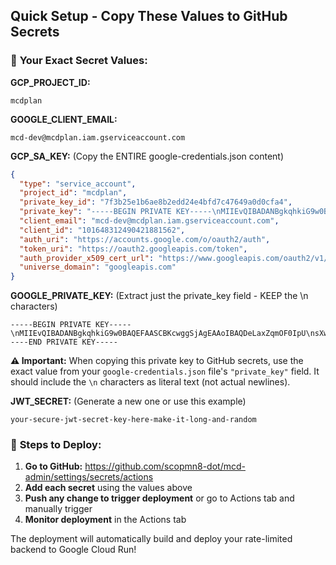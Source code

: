 ## Quick Setup - Copy These Values to GitHub Secrets

### 🎯 **Your Exact Secret Values:**

**GCP_PROJECT_ID:**
```
mcdplan
```

**GOOGLE_CLIENT_EMAIL:**
```
mcd-dev@mcdplan.iam.gserviceaccount.com
```

**GCP_SA_KEY:** (Copy the ENTIRE google-credentials.json content)
```json
{
  "type": "service_account",
  "project_id": "mcdplan",
  "private_key_id": "7f3b25e1b6ae8b2edd24e4bfd7c47649a0d0cfa4",
  "private_key": "-----BEGIN PRIVATE KEY-----\nMIIEvQIBADANBgkqhkiG9w0BAQEFAASCBKcwggSjAgEAAoIBAQDeLaxZqmOF0IpU\nsXwJAHgmd+3jPcaHicSS+mjxCtoVrHxl0W/dAVesmy8Y+HYhcdurD/9pCQVKv6KR\n7kBwaxKh+6WW/Yfx5DG0IDqHYMTTGSs3WzRFawnzY3mgHiVeFswf4C4EdDje+8DV\nusIg81EkJTjfcGDgnXCcnCg9yoBZedOUApAYUBoJwcCozDKQzBYLg9P2fA+zFwaZ\noiFpbTiAKeXF1sR3hTZTSM9GV8u4CqY4dl9JW4Xxp+MCMbFYVljJ1Sp3dnexNhd/\n9ogMT++QZGGOed3agrZWom9IDdZVQ6WaLPPTWr2b4ttHSVUPu6Hq1+SdZjzpXg/+\nfAOuL4VzAgMBAAECggEAS09TAO/DHVwzT4L7xrdcgrmbLrBFZ7L4qVNtF+t0Qe1+\nGyszTkgCtnTBsaaisDJ+Yc0h57IRk6VCj1GhkRmSLsr0dapJluIhQOu9ux6/iMia\nwABPxwoBzPjWhMJDK1Hx7goYvxTAJEFUu327CN1BD034qbBXfjuPrN43u7405F7H\nmD23Sil9YhgMbVlj/zYKamQzflPtfA4ioeHDAW/XimjYJNtJn96kH4QC5000TDgG\n8Blkwzl2grTYKwfSCElO2o+4PRicpat/2qHjjU+m09k3gLJUMosRg9kB0X2wO8yI\nAC8qk5l5mvhbFEFSTNK4BAraV05V3dVS3FLtRIqalQKBgQD/v7EUJzDN55yvNl9c\n3tJjtQEFKXpw0O6dnMa39KKYIu2F+2L3w57vUKh+fmsynXppPhOernskbd8JHTMP\ng00SlHRMuIhjdr2YdXWDiLnut5I70ILzEyZHVlnlxHScjtNqxjxaf6VywKu9gT6T\niPlF3W7nEkvcSajB6ZAgwWaLPQKBgQDeZYpMERqZ0NOR9UVSGfeyHS73W/Tt2hQB\nM8yKoDLMRIwHCVELHuWXf3PkNa7wDxxPh780jWnyLe6yip4nB/ljBSBkRf44qf+R\nnzlmSvpKE4SUwPftOqTm0TC0H8QZILbiwktvE7EVcu3kZ+Rc9GppBQclrf1r4Ab6\nqdwwjogebwKBgHk2DCJGFM5yCIPOXFIy1Tombm5Y40wW6hDPXiuPiYRbgYGvzI8r\nKue3rbQODJZ3pq28myXpAjoYzM2QBkRC8cNtktVN3G5vt5pLiT+nDKCEZo1s3LOC\nDvFejsrkWnRdCPyhKbemqe6CPKNbXyIjmCkxsr9Xn5avXolRPlsX7pbtAoGAKEpb\nCLbci9tCSSIXQe2Ea1dQJ+4X7HNixmj8+GxXZ5xPhgLRFOOvEog7la+IFuOV7G6a\nXEn2VLKvmNb2Gfoe2yqVmLT5foiFzXr8KiURPRRWI6DmCatjLpHdcfSDUU4U8/Xh\nNqlpnooowQV1YMXC9W28wr3HuKBog0b8pitcS68CgYEA8bQ9IjihpjEE8qZc/OZa\nl6L3dzjVGuivKIWivBP5gAJ8avVEjlYaII5miLl5nDeTs7Ll9HNFCwBFYx4+KQFS\nYG7c2jSZD0TvFdTtA/HGZZ0mQ8RX2s8r9qdxG3oTEMjXFDupV9W2CIHqTyKxSAax\nHgzlLl+HefcyGHQZ0AoMBrM=\n-----END PRIVATE KEY-----\n",
  "client_email": "mcd-dev@mcdplan.iam.gserviceaccount.com",
  "client_id": "101648312490421881562",
  "auth_uri": "https://accounts.google.com/o/oauth2/auth",
  "token_uri": "https://oauth2.googleapis.com/token",
  "auth_provider_x509_cert_url": "https://www.googleapis.com/oauth2/v1/certs",
  "universe_domain": "googleapis.com"
}
```

**GOOGLE_PRIVATE_KEY:** (Extract just the private_key field - KEEP the \n characters)
```
-----BEGIN PRIVATE KEY-----\nMIIEvQIBADANBgkqhkiG9w0BAQEFAASCBKcwggSjAgEAAoIBAQDeLaxZqmOF0IpU\nsXwJAHgmd+3jPcaHicSS+mjxCtoVrHxl0W/dAVesmy8Y+HYhcdurD/9pCQVKv6KR\n7kBwaxKh+6WW/Yfx5DG0IDqHYMTTGSs3WzRFawnzY3mgHiVeFswf4C4EdDje+8DV\nusIg81EkJTjfcGDgnXCcnCg9yoBZedOUApAYUBoJwcCozDKQzBYLg9P2fA+zFwaZ\noiFpbTiAKeXF1sR3hTZTSM9GV8u4CqY4dl9JW4Xxp+MCMbFYVljJ1Sp3dnexNhd/\n9ogMT++QZGGOed3agrZWom9IDdZVQ6WaLPPTWr2b4ttHSVUPu6Hq1+SdZjzpXg/+\nfAOuL4VzAgMBAAECggEAS09TAO/DHVwzT4L7xrdcgrmbLrBFZ7L4qVNtF+t0Qe1+\nGyszTkgCtnTBsaaisDJ+Yc0h57IRk6VCj1GhkRmSLsr0dapJluIhQOu9ux6/iMia\nwABPxwoBzPjWhMJDK1Hx7goYvxTAJEFUu327CN1BD034qbBXfjuPrN43u7405F7H\nmD23Sil9YhgMbVlj/zYKamQzflPtfA4ioeHDAW/XimjYJNtJn96kH4QC5000TDgG\n8Blkwzl2grTYKwfSCElO2o+4PRicpat/2qHjjU+m09k3gLJUMosRg9kB0X2wO8yI\nAC8qk5l5mvhbFEFSTNK4BAraV05V3dVS3FLtRIqalQKBgQD/v7EUJzDN55yvNl9c\n3tJjtQEFKXpw0O6dnMa39KKYIu2F+2L3w57vUKh+fmsynXppPhOernskbd8JHTMP\ng00SlHRMuIhjdr2YdXWDiLnut5I70ILzEyZHVlnlxHScjtNqxjxaf6VywKu9gT6T\niPlF3W7nEkvcSajB6ZAgwWaLPQKBgQDeZYpMERqZ0NOR9UVSGfeyHS73W/Tt2hQB\nM8yKoDLMRIwHCVELHuWXf3PkNa7wDxxPh780jWnyLe6yip4nB/ljBSBkRf44qf+R\nnzlmSvpKE4SUwPftOqTm0TC0H8QZILbiwktvE7EVcu3kZ+Rc9GppBQclrf1r4Ab6\nqdwwjogebwKBgHk2DCJGFM5yCIPOXFIy1Tombm5Y40wW6hDPXiuPiYRbgYGvzI8r\nKue3rbQODJZ3pq28myXpAjoYzM2QBkRC8cNtktVN3G5vt5pLiT+nDKCEZo1s3LOC\nDvFejsrkWnRdCPyhKbemqe6CPKNbXyIjmCkxsr9Xn5avXolRPlsX7pbtAoGAKEpb\nCLbci9tCSSIXQe2Ea1dQJ+4X7HNixmj8+GxXZ5xPhgLRFOOvEog7la+IFuOV7G6a\nXEn2VLKvmNb2Gfoe2yqVmLT5foiFzXr8KiURPRRWI6DmCatjLpHdcfSDUU4U8/Xh\nNqlpnooowQV1YMXC9W28wr3HuKBog0b8pitcS68CgYEA8bQ9IjihpjEE8qZc/OZa\nl6L3dzjVGuivKIWivBP5gAJ8avVEjlYaII5miLl5nDeTs7Ll9HNFCwBFYx4+KQFS\nYG7c2jSZD0TvFdTtA/HGZZ0mQ8RX2s8r9qdxG3oTEMjXFDupV9W2CIHqTyKxSAax\nHgzlLl+HefcyGHQZ0AoMBrM=\n-----END PRIVATE KEY-----
```

**⚠️ Important:** When copying this private key to GitHub secrets, use the exact value from your `google-credentials.json` file's `"private_key"` field. It should include the `\n` characters as literal text (not actual newlines).

**JWT_SECRET:** (Generate a new one or use this example)
```
your-secure-jwt-secret-key-here-make-it-long-and-random
```

### 🚀 **Steps to Deploy:**

1. **Go to GitHub:** https://github.com/scopmn8-dot/mcd-admin/settings/secrets/actions
2. **Add each secret** using the values above
3. **Push any change to trigger deployment** or go to Actions tab and manually trigger
4. **Monitor deployment** in the Actions tab

The deployment will automatically build and deploy your rate-limited backend to Google Cloud Run!
